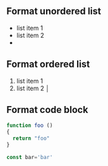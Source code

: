 ## Format unordered list

- list item 1
- list item 2
- 

## Format ordered list

1. list item 1
2. list item 2
│
## Format code block

```javascript
function foo ()
{
  return "foo"
}

const bar='bar'
```
